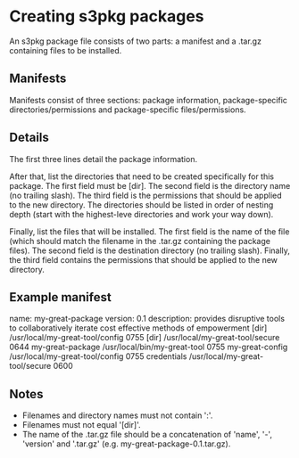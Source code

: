 # Creating s3pkg packages
An s3pkg package file consists of two parts: a manifest and a .tar.gz containing files to be installed.
## Manifests
Manifests consist of three sections: package information, package-specific directories/permissions and package-specific files/permissions.

## Details
The first three lines detail the package information.

After that, list the directories that need to be created specifically for this package. The first field must be [dir]. The second field is the directory name (no trailing slash). The third field is the permissions that should be applied to the new directory. The directories should be listed in order of nesting depth (start with the highest-leve directories and work your way down).

Finally, list the files that will be installed. The first field is the name of the file (which should match the filename in the .tar.gz containing the package files). The second field is the destination directory (no trailing slash). Finally, the third field contains the permissions that should be applied to the new directory.

## Example manifest
  name: my-great-package
  version: 0.1
  description: provides disruptive tools to collaboratively iterate cost effective methods of empowerment
  [dir] /usr/local/my-great-tool/config 0755
  [dir] /usr/local/my-great-tool/secure 0644
  my-great-package /usr/local/bin/my-great-tool 0755
  my-great-config /usr/local/my-great-tool/config 0755
  credentials /usr/local/my-great-tool/secure 0600

## Notes
* Filenames and directory names must not contain ':'. 
* Filenames must not equal '[dir]'.
* The name of the .tar.gz file should be a concatenation of 'name', '-', 'version' and '.tar.gz' (e.g. my-great-package-0.1.tar.gz).

